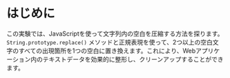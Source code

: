# はじめに

この実験では、JavaScriptを使って文字列内の空白を圧縮する方法を探ります。`String.prototype.replace()` メソッドと正規表現を使って、2つ以上の空白文字のすべての出現箇所を1つの空白に置き換えます。これにより、Webアプリケーション内のテキストデータを効果的に整形し、クリーンアップすることができます。
